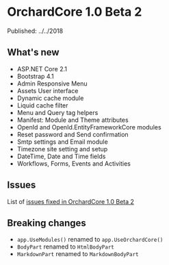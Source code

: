 # OrchardCore 1.0 Beta 2

Published: ../../2018

## What's new

- ASP.NET Core 2.1
- Bootstrap 4.1
- Admin Responsive Menu
- Assets User interface
- Dynamic cache module
- Liquid cache filter
- Menu and Query tag helpers
- Manifest: Module and Theme attributes
- OpenId and OpenId.EntityFrameworkCore modules
- Reset password and Send confirmation
- Smtp settings and Email module
- Timezone site setting and setup
- DateTime, Date and Time fields
- Workflows, Forms, Events and Activities

## Issues

List of [issues fixed in OrchardCore 1.0 Beta 2](https://github.com/OrchardCMS/OrchardCore/issues?q=is%3Aissue+milestone%3Abeta2+is%3Aclosed)

## Breaking changes

- `app.UseModules()` renamed to `app.UseOrchardCore()`
- `BodyPart` renamed to `HtmlBodyPart`
- `MarkdownPart` renamed to `MarkdownBodyPart`
